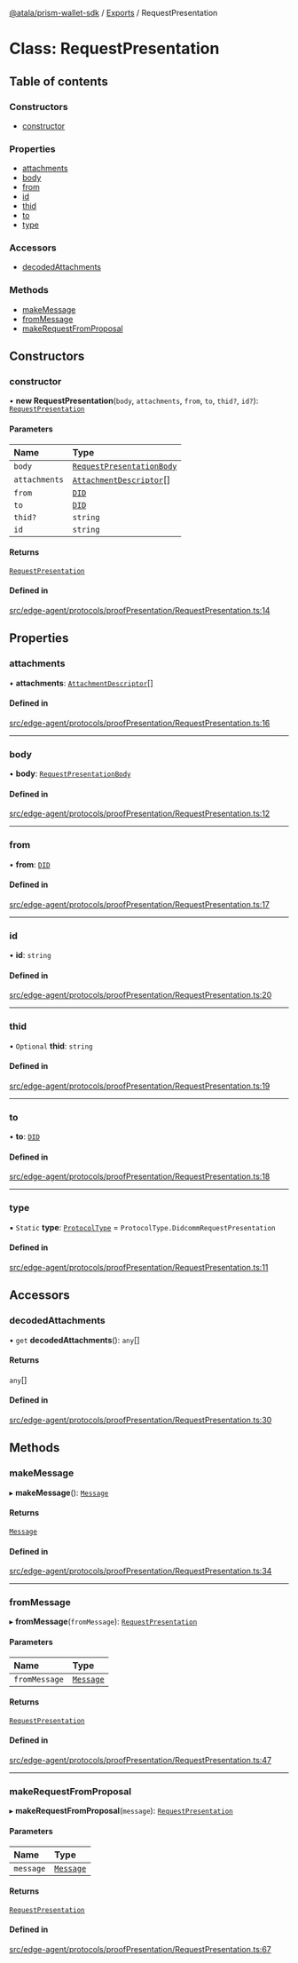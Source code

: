 [@atala/prism-wallet-sdk](../README.md) / [Exports](../modules.md) / RequestPresentation

# Class: RequestPresentation

## Table of contents

### Constructors

- [constructor](RequestPresentation.md#constructor)

### Properties

- [attachments](RequestPresentation.md#attachments)
- [body](RequestPresentation.md#body)
- [from](RequestPresentation.md#from)
- [id](RequestPresentation.md#id)
- [thid](RequestPresentation.md#thid)
- [to](RequestPresentation.md#to)
- [type](RequestPresentation.md#type)

### Accessors

- [decodedAttachments](RequestPresentation.md#decodedattachments)

### Methods

- [makeMessage](RequestPresentation.md#makemessage)
- [fromMessage](RequestPresentation.md#frommessage)
- [makeRequestFromProposal](RequestPresentation.md#makerequestfromproposal)

## Constructors

### constructor

• **new RequestPresentation**(`body`, `attachments`, `from`, `to`, `thid?`, `id?`): [`RequestPresentation`](RequestPresentation.md)

#### Parameters

| Name | Type |
| :------ | :------ |
| `body` | [`RequestPresentationBody`](../interfaces/RequestPresentationBody.md) |
| `attachments` | [`AttachmentDescriptor`](Domain.AttachmentDescriptor.md)[] |
| `from` | [`DID`](Domain.DID.md) |
| `to` | [`DID`](Domain.DID.md) |
| `thid?` | `string` |
| `id` | `string` |

#### Returns

[`RequestPresentation`](RequestPresentation.md)

#### Defined in

[src/edge-agent/protocols/proofPresentation/RequestPresentation.ts:14](https://github.com/hyperledger/identus-edge-agent-sdk-ts/blob/bda7c5f2d075f5f1181d8e566d0db6b907796ca5/src/edge-agent/protocols/proofPresentation/RequestPresentation.ts#L14)

## Properties

### attachments

• **attachments**: [`AttachmentDescriptor`](Domain.AttachmentDescriptor.md)[]

#### Defined in

[src/edge-agent/protocols/proofPresentation/RequestPresentation.ts:16](https://github.com/hyperledger/identus-edge-agent-sdk-ts/blob/bda7c5f2d075f5f1181d8e566d0db6b907796ca5/src/edge-agent/protocols/proofPresentation/RequestPresentation.ts#L16)

___

### body

• **body**: [`RequestPresentationBody`](../interfaces/RequestPresentationBody.md)

#### Defined in

[src/edge-agent/protocols/proofPresentation/RequestPresentation.ts:12](https://github.com/hyperledger/identus-edge-agent-sdk-ts/blob/bda7c5f2d075f5f1181d8e566d0db6b907796ca5/src/edge-agent/protocols/proofPresentation/RequestPresentation.ts#L12)

___

### from

• **from**: [`DID`](Domain.DID.md)

#### Defined in

[src/edge-agent/protocols/proofPresentation/RequestPresentation.ts:17](https://github.com/hyperledger/identus-edge-agent-sdk-ts/blob/bda7c5f2d075f5f1181d8e566d0db6b907796ca5/src/edge-agent/protocols/proofPresentation/RequestPresentation.ts#L17)

___

### id

• **id**: `string`

#### Defined in

[src/edge-agent/protocols/proofPresentation/RequestPresentation.ts:20](https://github.com/hyperledger/identus-edge-agent-sdk-ts/blob/bda7c5f2d075f5f1181d8e566d0db6b907796ca5/src/edge-agent/protocols/proofPresentation/RequestPresentation.ts#L20)

___

### thid

• `Optional` **thid**: `string`

#### Defined in

[src/edge-agent/protocols/proofPresentation/RequestPresentation.ts:19](https://github.com/hyperledger/identus-edge-agent-sdk-ts/blob/bda7c5f2d075f5f1181d8e566d0db6b907796ca5/src/edge-agent/protocols/proofPresentation/RequestPresentation.ts#L19)

___

### to

• **to**: [`DID`](Domain.DID.md)

#### Defined in

[src/edge-agent/protocols/proofPresentation/RequestPresentation.ts:18](https://github.com/hyperledger/identus-edge-agent-sdk-ts/blob/bda7c5f2d075f5f1181d8e566d0db6b907796ca5/src/edge-agent/protocols/proofPresentation/RequestPresentation.ts#L18)

___

### type

▪ `Static` **type**: [`ProtocolType`](../enums/ProtocolType.md) = `ProtocolType.DidcommRequestPresentation`

#### Defined in

[src/edge-agent/protocols/proofPresentation/RequestPresentation.ts:11](https://github.com/hyperledger/identus-edge-agent-sdk-ts/blob/bda7c5f2d075f5f1181d8e566d0db6b907796ca5/src/edge-agent/protocols/proofPresentation/RequestPresentation.ts#L11)

## Accessors

### decodedAttachments

• `get` **decodedAttachments**(): `any`[]

#### Returns

`any`[]

#### Defined in

[src/edge-agent/protocols/proofPresentation/RequestPresentation.ts:30](https://github.com/hyperledger/identus-edge-agent-sdk-ts/blob/bda7c5f2d075f5f1181d8e566d0db6b907796ca5/src/edge-agent/protocols/proofPresentation/RequestPresentation.ts#L30)

## Methods

### makeMessage

▸ **makeMessage**(): [`Message`](Domain.Message-1.md)

#### Returns

[`Message`](Domain.Message-1.md)

#### Defined in

[src/edge-agent/protocols/proofPresentation/RequestPresentation.ts:34](https://github.com/hyperledger/identus-edge-agent-sdk-ts/blob/bda7c5f2d075f5f1181d8e566d0db6b907796ca5/src/edge-agent/protocols/proofPresentation/RequestPresentation.ts#L34)

___

### fromMessage

▸ **fromMessage**(`fromMessage`): [`RequestPresentation`](RequestPresentation.md)

#### Parameters

| Name | Type |
| :------ | :------ |
| `fromMessage` | [`Message`](Domain.Message-1.md) |

#### Returns

[`RequestPresentation`](RequestPresentation.md)

#### Defined in

[src/edge-agent/protocols/proofPresentation/RequestPresentation.ts:47](https://github.com/hyperledger/identus-edge-agent-sdk-ts/blob/bda7c5f2d075f5f1181d8e566d0db6b907796ca5/src/edge-agent/protocols/proofPresentation/RequestPresentation.ts#L47)

___

### makeRequestFromProposal

▸ **makeRequestFromProposal**(`message`): [`RequestPresentation`](RequestPresentation.md)

#### Parameters

| Name | Type |
| :------ | :------ |
| `message` | [`Message`](Domain.Message-1.md) |

#### Returns

[`RequestPresentation`](RequestPresentation.md)

#### Defined in

[src/edge-agent/protocols/proofPresentation/RequestPresentation.ts:67](https://github.com/hyperledger/identus-edge-agent-sdk-ts/blob/bda7c5f2d075f5f1181d8e566d0db6b907796ca5/src/edge-agent/protocols/proofPresentation/RequestPresentation.ts#L67)
